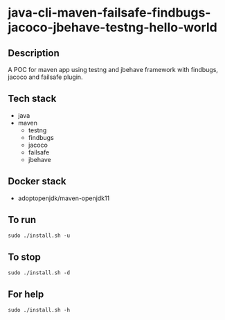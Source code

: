 # java-cli-maven-failsafe-findbugs-jacoco-jbehave-testng-hello-world

## Description
A POC for maven app using testng
and jbehave framework with findbugs,
jacoco and failsafe plugin.

## Tech stack
- java
- maven
  - testng
  - findbugs
  - jacoco
  - failsafe
  - jbehave

## Docker stack
- adoptopenjdk/maven-openjdk11

## To run
`sudo ./install.sh -u`

## To stop
`sudo ./install.sh -d`

## For help
`sudo ./install.sh -h`
